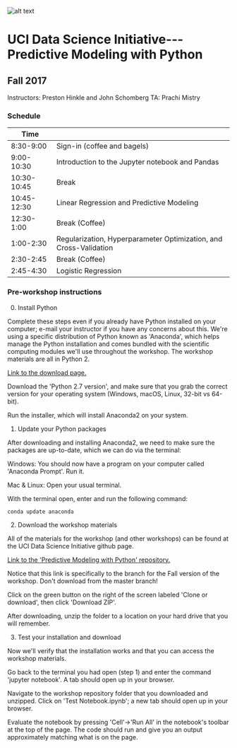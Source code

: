 ![alt text](http://datascience.uci.edu/wp-content/uploads/sites/2/2014/09/data_science_logo_with_image1.png 'UCI_data_science')

# UCI Data Science Initiative---Predictive Modeling with Python
## Fall 2017

Instructors: Preston Hinkle and John Schomberg
TA: Prachi Mistry

### Schedule


| Time        |                                                                   |
|-------------|-------------------------------------------------------------------|
| 8:30-9:00   | Sign-in (coffee and bagels)                                       |
| 9:00-10:30  | Introduction to the Jupyter notebook and Pandas                   |
| 10:30-10:45 | Break                                                             |
| 10:45-12:30 | Linear Regression and Predictive Modeling                         |
| 12:30-1:00  | Break (Coffee)                                                    |
| 1:00-2:30   | Regularization, Hyperparameter Optimization, and Cross-Validation |
| 2:30-2:45   | Break (Coffee)                                                    |
| 2:45-4:30   | Logistic Regression                                               |


### Pre-workshop instructions

0. Install Python

Complete these steps even if you already have Python installed on your computer; e-mail your instructor if you have any concerns about this. We're using a specific distribution of Python known as 'Anaconda', which helps manage the Python installation and comes bundled with the scientific computing modules we'll use throughout the workshop. The workshop materials are all in Python 2.

[Link to the download page.](https://www.anaconda.com/download)

Download the 'Python 2.7 version', and make sure that you grab the correct version for your operating system (Windows, macOS, Linux, 32-bit vs 64-bit).

Run the installer, which will install Anaconda2 on your system.

1. Update your Python packages

After downloading and installing Anaconda2, we need to make sure the packages are up-to-date, which we can do via the terminal:

Windows: You should now have a program on your computer called 'Anaconda Prompt'. Run it.

Mac & Linux: Open your usual terminal.

With the terminal open, enter and run the following command:

    conda update anaconda

2. Download the workshop materials

All of the materials for the workshop (and other workshops) can be found at the UCI Data Science Initiative github page.

[Link to the 'Predictive Modeling with Python' repository.](https://github.com/UCIDataScienceInitiative/PredictiveModeling_withPython/tree/fall_17)

Notice that this link is specifically to the branch for the Fall version of the workshop. Don't download from the master branch!

Click on the green button on the right of the screen labeled 'Clone or download', then click 'Download ZIP'.

After downloading, unzip the folder to a location on your hard drive that you will remember.


3. Test your installation and download

Now we'll verify that the installation works and that you can access the workshop materials. 

Go back to the terminal you had open (step 1) and enter the command 'jupyter notebook'. A tab should open up in your browser. 

Navigate to the workshop repository folder that you downloaded and unzipped. Click on 'Test Notebook.ipynb'; a new tab should open up in your browser. 

Evaluate the notebook by pressing 'Cell'->'Run All' in the notebook's toolbar at the top of the page. The code should run and give you an output approximately matching what is on the page.
